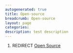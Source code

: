```yaml
---
autogenerated: true
title: Open-source
breadcrumb: Open-source
layout: page
categories: 
description: test description
---
```


1.  REDIRECT [Open Source](Open_Source)
